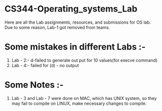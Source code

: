 # CS344-Operating_systems_Lab
Here are all the Lab assignments, resources, and submissions for OS lab.
Due to some reason, Lab-1 got removed from teams.

# Some mistakes in different Labs :-
1. Lab - 2:- d-failed to generate out put for 10 values(for execve command)
2. Lab - 4:- failed for (d) - no output

# Some Notes :-
1. Lab - 3 and Lab - 7 were done on MAC, which has UNIX system, so they may fail to compile on LINUX, make necessary changes to compile.
